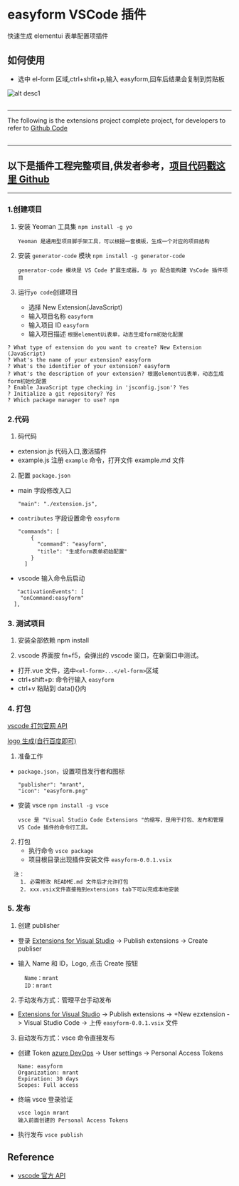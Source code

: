 # easyform VSCode 插件

快速生成 elementui 表单配置项插件

## 如何使用

- 选中 el-form 区域,ctrl+shfit+p,输入 easyform,回车后结果会复制到剪贴板

![alt desc1](./howtouse.gif)

##

---

The following is the extensions project complete project, for developers to refer to [Github Code](https://github.com/Mrblackant/easyform)

##

---

## 以下是插件工程完整项目,供发者参考，[项目代码戳这里 Github](https://github.com/Mrblackant/easyform)

---

### 1.创建项目

1. 安装 Yeoman 工具集
   `npm install -g yo`
   ```
   Yeoman 是通用型项目脚手架工具，可以根据一套模板，生成一个对应的项目结构
   ```
2. 安装 `generator-code` 模块
   `npm install -g generator-code`

   ```
   generator-code 模块是 VS Code 扩展生成器，与 yo 配合能构建 VsCode 插件项目
   ```

3. 运行`yo code`创建项目
   - 选择 New Extension(JavaScript)
   - 输入项目名称 `easyform`
   - 输入项目 ID `easyform`
   - 输入项目描述 `根据elementUi表单，动态生成form初始化配置`

```
? What type of extension do you want to create? New Extension (JavaScript)
? What's the name of your extension? easyform
? What's the identifier of your extension? easyform
? What's the description of your extension? 根据elementUi表单，动态生成form初始化配置
? Enable JavaScript type checking in 'jsconfig.json'? Yes
? Initialize a git repository? Yes
? Which package manager to use? npm
```

### 2.代码

1. 码代码

- extension.js 代码入口,激活插件
- example.js 注册 `example` 命令，打开文件 example.md 文件

2. 配置 `package.json`

- main 字段修改入口
  ```
  "main": "./extension.js",
  ```
- `contributes` 字段设置命令 `easyform`

  ```
  "commands": [
      {
        "command": "easyform",
        "title": "生成form表单初始配置"
      }
    ]
  ```

- vscode 输入命令后启动

```
   "activationEvents": [
    "onCommand:easyform"
  ],
```

### 3. 测试项目

1. 安装全部依赖
   npm install

2. vscode 界面按 fn+f5，会弹出的 vscode 窗口，在新窗口中测试。

- 打开.vue 文件，选中`<el-form>...</el-form>`区域
- ctrl+shift+p: 命令行输入 `easyform`
- ctrl+v 粘贴到 data(){}内

### 4. 打包

[vscode 打包官网 API](https://code.visualstudio.com/api/working-with-extensions/publishing-extension)

[logo 生成(自行百度即可)](https://www.shejilogo.com/)

1.  准备工作

- `package.json`，设置项目发行者和图标

  ```
  "publisher": "mrant",
  "icon": "easyform.png"
  ```

- 安装 vsce
  `npm install -g vsce`
  ```
  vsce 是 "Visual Studio Code Extensions "的缩写，是用于打包、发布和管理 VS Code 插件的命令行工具。
  ```

2. 打包
   - 执行命令 `vsce package`
   - 项目根目录出现插件安装文件 `easyform-0.0.1.vsix`

```
  注：
    1. 必需修改 README.md 文件后才允许打包
    2. xxx.vsix文件直接拖到extensions tab下可以完成本地安装
```

### 5. 发布

1.  创建 publisher

- 登录 [Extensions for Visual Studio](https://marketplace.visualstudio.com/) -> Publish extensions -> Create publiser

- 输入 Name 和 ID，Logo, 点击 Create 按钮
  ```
    Name：mrant
    ID：mrant
  ```

2. 手动发布方式：管理平台手动发布

- [Extensions for Visual Studio](https://marketplace.visualstudio.com/) -> Publish extensions -> +New ezxtension -> Visual Studio Code -> 上传 `easyform-0.0.1.vsix` 文件

3. 自动发布方式：vsce 命令直接发布

- 创建 Token
  [azure DevOps](https://dev.azure.com/) -> User settings -> Personal Access Tokens

  ```
  Name: easyform
  Organization: mrant
  Expiration: 30 days
  Scopes: Full access
  ```

- 终端 vsce 登录验证

  ```
  vsce login mrant
  输入前面创建的 Personal Access Tokens
  ```

- 执行发布
  `vsce publish`

## Reference

- [vscode 官方 API](https://code.visualstudio.com/api/get-started/your-first-extension)
